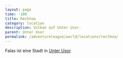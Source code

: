 ```yaml
---
layout: page
time: -100
title: Rechtoa
category: location
description: Vulkan auf Unter Usor.
parent: Unter Usor
permalink: /adventureleague/world/locations/recthoa/
---
```


Falas ist eine Stadt in [Unter Usor](unter_usor.md)
